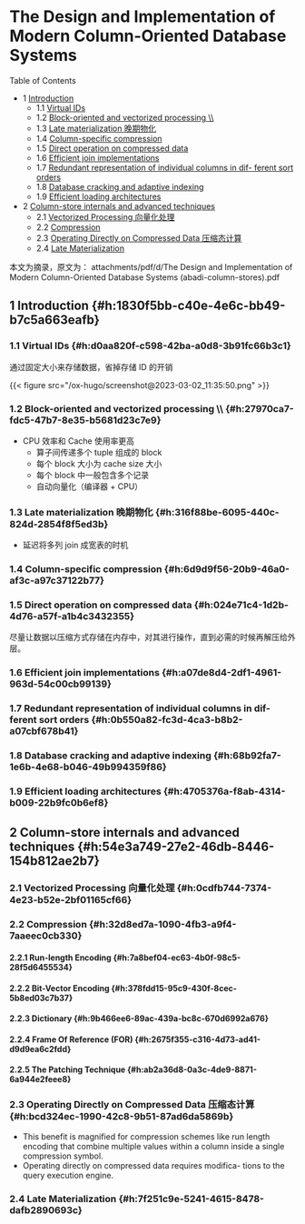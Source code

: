 # The Design and Implementation of Modern Column-Oriented Database Systems


<div class="ox-hugo-toc toc has-section-numbers">

<div class="heading">Table of Contents</div>

- <span class="section-num">1</span> [Introduction](#h:1830f5bb-c40e-4e6c-bb49-b7c5a663eafb)
    - <span class="section-num">1.1</span> [Virtual IDs](#h:d0aa820f-c598-42ba-a0d8-3b91fc66b3c1)
    - <span class="section-num">1.2</span> [Block-oriented and vectorized processing \\\\](#h:27970ca7-fdc5-47b7-8e35-b5681d23c7e9)
    - <span class="section-num">1.3</span> [Late materialization 晚期物化](#h:316f88be-6095-440c-824d-2854f8f5ed3b)
    - <span class="section-num">1.4</span> [Column-specific compression](#h:6d9d9f56-20b9-46a0-af3c-a97c37122b77)
    - <span class="section-num">1.5</span> [Direct operation on compressed data](#h:024e71c4-1d2b-4d76-a57f-a1b4c3432355)
    - <span class="section-num">1.6</span> [Efficient join implementations](#h:a07de8d4-2df1-4961-963d-54c00cb99139)
    - <span class="section-num">1.7</span> [Redundant representation of individual columns in dif- ferent sort orders](#h:0b550a82-fc3d-4ca3-b8b2-a07cbf678b41)
    - <span class="section-num">1.8</span> [Database cracking and adaptive indexing](#h:68b92fa7-1e6b-4e68-b046-49b994359f86)
    - <span class="section-num">1.9</span> [Efficient loading architectures](#h:4705376a-f8ab-4314-b009-22b9fc0b6ef8)
- <span class="section-num">2</span> [Column-store internals and advanced techniques](#h:54e3a749-27e2-46db-8446-154b812ae2b7)
    - <span class="section-num">2.1</span> [Vectorized Processing 向量化处理](#h:0cdfb744-7374-4e23-b52e-2bf01165cf66)
    - <span class="section-num">2.2</span> [Compression](#h:32d8ed7a-1090-4fb3-a9f4-7aaeec0cb330)
    - <span class="section-num">2.3</span> [Operating Directly on Compressed Data 压缩态计算](#h:bcd324ec-1990-42c8-9b51-87ad6da5869b)
    - <span class="section-num">2.4</span> [Late Materialization](#h:7f251c9e-5241-4615-8478-dafb2890693c)

</div>
<!--endtoc-->


本文为摘录，原文为： attachments/pdf/d/The Design and Implementation of Modern Column-Oriented Database Systems (abadi-column-stores).pdf



## <span class="section-num">1</span> Introduction {#h:1830f5bb-c40e-4e6c-bb49-b7c5a663eafb}


### <span class="section-num">1.1</span> Virtual IDs {#h:d0aa820f-c598-42ba-a0d8-3b91fc66b3c1}

通过固定大小来存储数据，省掉存储 ID 的开销

{{< figure src="/ox-hugo/screenshot@2023-03-02_11:35:50.png" >}}


### <span class="section-num">1.2</span> Block-oriented and vectorized processing \\\\ {#h:27970ca7-fdc5-47b7-8e35-b5681d23c7e9}

-   CPU 效率和 Cache 使用率更高
    -   算子间传递多个 tuple 组成的 block
    -   每个 block 大小为 cache size 大小
    -   每个 block 中一般包含多个记录
    -   自动向量化（编译器 + CPU）


### <span class="section-num">1.3</span> Late materialization 晚期物化 {#h:316f88be-6095-440c-824d-2854f8f5ed3b}

-   延迟将多列 join 成宽表的时机


### <span class="section-num">1.4</span> Column-specific compression {#h:6d9d9f56-20b9-46a0-af3c-a97c37122b77}


### <span class="section-num">1.5</span> Direct operation on compressed data {#h:024e71c4-1d2b-4d76-a57f-a1b4c3432355}

尽量让数据以压缩方式存储在内存中，对其进行操作，直到必需的时候再解压给外层。


### <span class="section-num">1.6</span> Efficient join implementations {#h:a07de8d4-2df1-4961-963d-54c00cb99139}


### <span class="section-num">1.7</span> Redundant representation of individual columns in dif- ferent sort orders {#h:0b550a82-fc3d-4ca3-b8b2-a07cbf678b41}


### <span class="section-num">1.8</span> Database cracking and adaptive indexing {#h:68b92fa7-1e6b-4e68-b046-49b994359f86}


### <span class="section-num">1.9</span> Efficient loading architectures {#h:4705376a-f8ab-4314-b009-22b9fc0b6ef8}


## <span class="section-num">2</span> Column-store internals and advanced techniques {#h:54e3a749-27e2-46db-8446-154b812ae2b7}


### <span class="section-num">2.1</span> Vectorized Processing 向量化处理 {#h:0cdfb744-7374-4e23-b52e-2bf01165cf66}


### <span class="section-num">2.2</span> Compression {#h:32d8ed7a-1090-4fb3-a9f4-7aaeec0cb330}


#### <span class="section-num">2.2.1</span> Run-length Encoding {#h:7a8bef04-ec63-4b0f-98c5-28f5d6455534}


#### <span class="section-num">2.2.2</span> Bit-Vector Encoding {#h:378fdd15-95c9-430f-8cec-5b8ed03c7b37}


#### <span class="section-num">2.2.3</span> Dictionary {#h:9b466ee6-89ac-439a-bc8c-670d6992a676}


#### <span class="section-num">2.2.4</span> Frame Of Reference (FOR) {#h:2675f355-c316-4d73-ad41-d9d9ea6c2fdd}


#### <span class="section-num">2.2.5</span> The Patching Technique {#h:ab2a36d8-0a3c-4de9-8871-6a944e2feee8}


### <span class="section-num">2.3</span> Operating Directly on Compressed Data 压缩态计算 {#h:bcd324ec-1990-42c8-9b51-87ad6da5869b}

-   This benefit is magnified for compression schemes like run length encoding that combine multiple values within a column inside a single compression symbol.
-   Operating directly on compressed data requires modifica- tions to the query execution engine.


### <span class="section-num">2.4</span> Late Materialization {#h:7f251c9e-5241-4615-8478-dafb2890693c}


